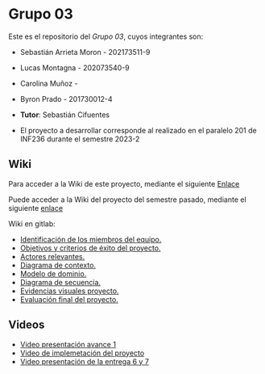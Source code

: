 # Grupo 03

Este es el repositorio del *Grupo 03*, cuyos integrantes son:

* Sebastián Arrieta Moron - 202173511-9
* Lucas Montagna - 202073540-9
* Carolina Muñoz - 
* Byron Prado - 201730012-4
* **Tutor**: Sebastián Cifuentes

* El proyecto a desarrollar corresponde al realizado en el paralelo 201 de INF236 durante el semestre 2023-2

## Wiki

Para acceder a la Wiki de este proyecto, mediante el siguiente [Enlace](https://github.com/SebaArrieta/INF225P200G3/wiki)

Puede acceder a la Wiki del proyecto del semestre pasado, mediante el siguiente [enlace](https://github.com/Nachops//wiki) 
 
Wiki en gitlab: 
- [Identificación de los miembros del equipo.](https://gitlab.inf.utfsm.cl/felipe.marchant/proyecto-inf236-grupo-12/-/wikis/Identificaci%C3%B3n-de-los-miembros-del-equipo)
- [Objetivos y criterios de éxito del proyecto.](https://gitlab.inf.utfsm.cl/felipe.marchant/proyecto-inf236-grupo-12/-/wikis/Objetivos-y-criterios-de-%C3%A9xito-del-proyecto)
- [Actores relevantes.](https://gitlab.inf.utfsm.cl/felipe.marchant/proyecto-inf236-grupo-12/-/wikis/Actores-Relevantes)
- [Diagrama de contexto.](https://gitlab.inf.utfsm.cl/felipe.marchant/proyecto-inf236-grupo-12/-/wikis/Diagrama-de-contexto)
- [Modelo de dominio.](https://gitlab.inf.utfsm.cl/felipe.marchant/proyecto-inf236-grupo-12/-/wikis/Modelo-de-dominio)
- [Diagrama de secuencia.](https://gitlab.inf.utfsm.cl/felipe.marchant/proyecto-inf236-grupo-12/-/wikis/Diagrama-de-secuencia)
- [Evidencias visuales proyecto.](https://gitlab.inf.utfsm.cl/felipe.marchant/proyecto-inf236-grupo-12/-/wikis/Evidencias-visuales-proyecto)
- [Evaluación final del proyecto.](https://gitlab.inf.utfsm.cl/felipe.marchant/proyecto-inf236-grupo-12/-/wikis/Evaluaci%C3%B3n-final-proyecto)

## Videos

* [Video presentación avance 1](https://youtu.be/CnrHKVUSTLQ)
* [Video de implemetación del proyecto](https://youtu.be/pNo8Co4I7ug)
* [Video presentación de la entrega 6 y 7](https://www.youtube.com/watch?v=mPdGx_NsWPk)




